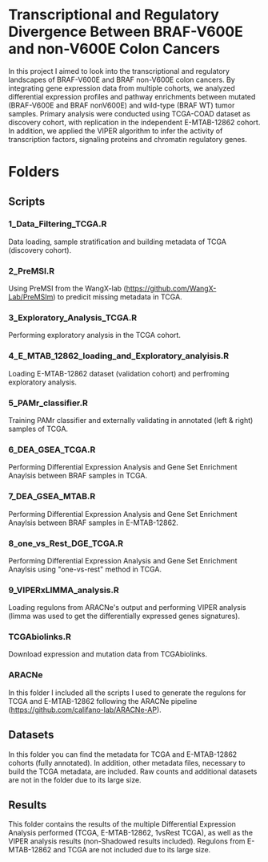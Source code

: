 # Transcriptional and Regulatory Divergence Between BRAF-V600E and non-V600E Colon Cancers
In this project I aimed to look into the transcriptional and regulatory landscapes of BRAF-V600E and BRAF non-V600E colon cancers. By integrating gene expression data from multiple cohorts, we analyzed differential expression profiles and pathway enrichments between mutated (BRAF-V600E and BRAF nonV600E) and wild-type (BRAF WT) tumor samples. Primary analysis were conducted using TCGA-COAD dataset as discovery cohort, with replication in the independent E-MTAB-12862 cohort. In addition, we applied the VIPER algorithm to infer the activity of transcription factors, signaling proteins and chromatin regulatory genes.

# Folders

## Scripts

### 1_Data_Filtering_TCGA.R

Data loading, sample stratification and building metadata of TCGA (discovery cohort).

### 2_PreMSI.R

Using PreMSI from the WangX-lab (https://github.com/WangX-Lab/PreMSIm) to predicit missing metadata in TCGA.

### 3_Exploratory_Analysis_TCGA.R

Performing exploratory analysis in the TCGA cohort.

### 4_E_MTAB_12862_loading_and_Exploratory_analyisis.R

Loading E-MTAB-12862 dataset (validation cohort) and perfroming exploratory analysis.

### 5_PAMr_classifier.R

Training PAMr classifier and externally validating in annotated (left & right) samples of TCGA.

### 6_DEA_GSEA_TCGA.R

Performing Differential Expression Analysis and Gene Set Enrichment Anaylsis between BRAF samples in TCGA.

### 7_DEA_GSEA_MTAB.R

Performing Differential Expression Analysis and Gene Set Enrichment Anaylsis between BRAF samples in E-MTAB-12862.

### 8_one_vs_Rest_DGE_TCGA.R

Performing Differential Expression Analysis and Gene Set Enrichment Anaylsis using "one-vs-rest" method in TCGA.

### 9_VIPERxLIMMA_analysis.R

Loading regulons from ARACNe's output and performing VIPER analysis (limma was used to get the differentially expressed genes signatures).

### TCGAbiolinks.R

Download expression and mutation data from TCGAbiolinks.

### ARACNe

In this folder I included all the scripts I used to generate the regulons for TCGA and E-MTAB-12862 following the ARACNe pipeline (https://github.com/califano-lab/ARACNe-AP).

## Datasets

In this folder you can find the metadata for TCGA and E-MTAB-12862 cohorts (fully annotated). In addition, other metadata files, necessary to build the TCGA metadata, are included. Raw counts and additional datasets are not in the folder due to its large size.

## Results

This folder contains the results of the multiple Differential Expression Analysis performed (TCGA, E-MTAB-12862, 1vsRest TCGA), as well as the VIPER analysis results (non-Shadowed results included). Regulons from E-MTAB-12862 and TCGA are not included due to its large size.




